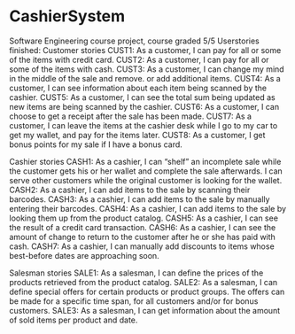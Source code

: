 # CashierSystem
Software Engineering course project, course graded 5/5
Userstories finished: 
Customer stories
CUST1: As a customer, I can pay for all or some of the items with credit card.
CUST2: As a customer, I can pay for all or some of the items with cash.
CUST3: As a customer, I can change my mind in the middle of the sale and remove.
or add additional items.
CUST4: As a customer, I can see information about each item being scanned by the
cashier.
CUST5: As a customer, I can see the total sum being updated as new items are being
scanned by the cashier.
CUST6: As a customer, I can choose to get a receipt after the sale has been made.
CUST7: As a customer, I can leave the items at the cashier desk while I go to my car
to get my wallet, and pay for the items later.
CUST8: As a customer, I get bonus points for my sale if I have a bonus card.


Cashier stories
CASH1: As a cashier, I can “shelf” an incomplete sale while the customer gets his or
her wallet and complete the sale afterwards. I can serve other customers while the original
customer is looking for the wallet.
CASH2: As a cashier, I can add items to the sale by scanning their barcodes.
CASH3: As a cashier, I can add items to the sale by manually entering their barcodes.
CASH4: As a cashier, I can add items to the sale by looking them up from the product
catalog.
CASH5: As a cashier, I can see the result of a credit card transaction.
CASH6: As a cashier, I can see the amount of change to return to the customer after
he or she has paid with cash.
CASH7: As a cashier, I can manually add discounts to items whose best-before dates
are approaching soon.


Salesman stories
SALE1: As a salesman, I can define the prices of the products retrieved from the
product catalog.
SALE2: As a salesman, I can define special offers for certain products or product
groups. The offers can be made for a specific time span, for all customers and/or for bonus
customers.
SALE3: As a salesman, I can get information about the amount of sold items per
product and date.
